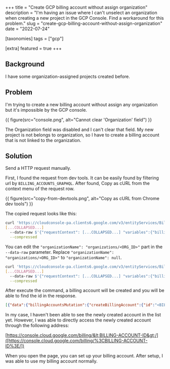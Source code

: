 +++
title = "Create GCP billing account without assign organization"
description = "I'm having an issue where I can't unselect an organization when creating a new project in the GCP Console. Find a workaround for this problem."
slug = "create-gcp-billing-account-without-assign-organization"
date = "2022-07-24"

[taxonomies]
tags = ["gcp"]

[extra]
featured = true
+++

## Background

I have some organization-assigned projects created before.

## Problem

I'm trying to create a new billing account without assign any organization but it's impossible by the GCP console.

{{ figure(src="console.png", alt="Cannot clear 'Organization' field") }}

The Organization field was disabled and I can't clear that field. My new project is not belongs to organization, so I have to create a billing account that is not linked to the organization.

## Solution

Send a HTTP request manually.

First, I found the request from dev tools. It can be easily found by filtering url by `BILLING_ACCOUNTS_GRAPHQL`. After found, Copy as cURL from the context menu of the request row.

{{ figure(src="copy-from-devtools.png", alt="Copy as cURL from Chrome dev tools") }}

The copied request looks like this:

```bash
curl 'https://cloudconsole-pa.clients6.google.com/v3/entityServices/BillingAccountsEntityService/schemas/BILLING_ACCOUNTS_GRAPHQL:graphql?key=<HIDDEN>&prettyPrint=false' \
[...COLLAPSED...]
  --data-raw $'{"requestContext": [...COLLAPSED...] "variables":{"billingAccount":{"displayName":"My Billing Account","currencyCode":"KRW","organizationName":"organizations/<ORG_ID>"},"isFreeTrialAccount":false,"hasVerifiedBusinessEmail":false}}' \
  --compressed
```

You can edit the `"organizationName": "organizations/<ORG_ID>"` part in the `--data-raw` parameter. Replace `"organizationName": "organizations/<ORG_ID>"` to `"organizationName": null`.

```bash
curl 'https://cloudconsole-pa.clients6.google.com/v3/entityServices/BillingAccountsEntityService/schemas/BILLING_ACCOUNTS_GRAPHQL:graphql?key=<HIDDEN>&prettyPrint=false' \
[...COLLAPSED...]
  --data-raw $'{"requestContext": [...COLLAPSED...] "variables":{"billingAccount":{"displayName":"My Billing Account","currencyCode":"KRW","organizationName":null},"isFreeTrialAccount":false,"hasVerifiedBusinessEmail":false}}' \
  --compressed
```

After execute the command, a billing account will be created and you will be able to find the id in the response.

```json
[{"data":{"billingAccountsMutation":{"createBillingAccount":{"id":"<BILLING-ACCOUNT-ID>","displayName":"My Billing Account","currencyCode":"KRW", [...COLLAPSED...]
```

In my case, I haven't been able to see the newly created account in the list yet. However, I was able to directly access the newly created account through the following address:

[https://console.cloud.google.com/billing/&lt;BILLING-ACCOUNT-ID&gt;/]([https://console.cloud.google.com/billing/%3CBILLING-ACCOUNT-ID%3E/])

When you open the page, you can set up your billing account. After setup, I was able to use my billing account normally.
